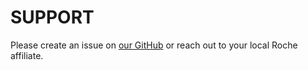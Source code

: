 # SUPPORT

Please create an issue on [our GitHub](https://github.com/Roche-AXELIOS/XOOS/issues) or reach out to your local Roche affiliate.
